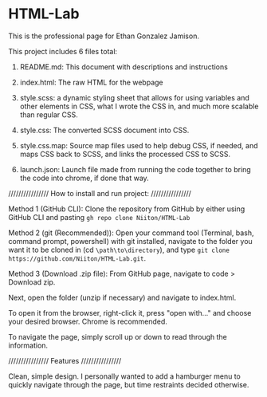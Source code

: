 ﻿# HTML-Lab

This is the professional page for Ethan Gonzalez Jamison.

This project includes 6 files total:

1. README.md: This document with descriptions and instructions

2. index.html: The raw HTML for the webpage

3. style.scss: a dynamic styling sheet that allows for using variables and other elements in CSS, what I wrote the CSS in, and much more scalable than regular CSS.

4. style.css: The converted SCSS document into CSS.

5. style.css.map: Source map files used to help debug CSS, if needed, and maps CSS back to SCSS, and links the processed CSS to SCSS.

6. launch.json: Launch file made from running the code together to bring the code into chrome, if done that way.

////////////////
How to install and run project:
////////////////
   
  Method 1 (GitHub CLI):
    Clone the repository from GitHub by either using GitHub CLI and pasting `gh repo clone Niiton/HTML-Lab`

  Method 2 (git (Recommended)): 
    Open your command tool (Terminal, bash, command prompt, powershell) with git installed, navigate to the folder you want it     to be cloned in (cd `\path\to\directory`), and type `git clone https://github.com/Niiton/HTML-Lab.git`.

  Method 3 (Download .zip file):
    From GitHub page, navigate to code > Download zip.


  Next, open the folder (unzip if necessary) and navigate to index.html. 

  To open it from the browser, right-click it, press "open with..." and choose your desired browser. Chrome is recommended.

  To navigate the page, simply scroll up or down to read through the information.


////////////////
Features
////////////////

Clean, simple design. I personally wanted to add a hamburger menu to quickly navigate through the page, but time restraints decided otherwise. 
